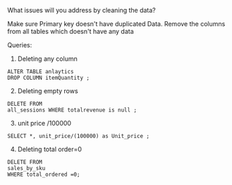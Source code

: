 What issues will you address by cleaning the data?

Make sure Primary key doesn't have duplicated Data.
Remove the columns from all tables which doesn't have any data

Queries:
1. Deleting any column
```
ALTER TABLE anlaytics
DROP COLUMN itemQuantity ;
```

2. Deleting empty rows
```
DELETE FROM
all_sessions WHERE totalrevenue is null ;
```
3. unit price /100000
```
SELECT *, unit_price/(100000) as Unit_price ;
```
4. Deleting total order=0
```
DELETE FROM
sales_by_sku 
WHERE total_ordered =0;
```